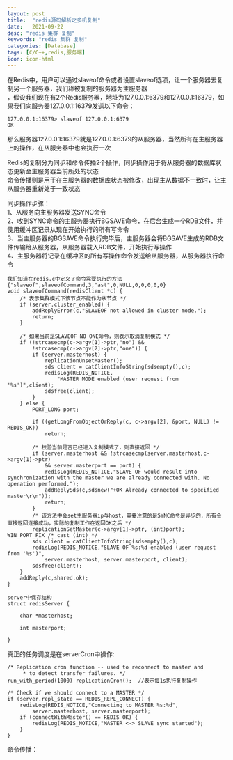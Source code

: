 ```yaml
---
layout: post
title:  "redis源码解析之多机复制"
date:   2021-09-22
desc: "redis 集群 复制"
keywords: "redis 集群 复制"
categories: [Database]
tags: [C/C++,redis,服务端]
icon: icon-html
---
```


在Redis中，用户可以通过slaveof命令或者设置slaveof选项，让一个服务器去复制另一个服务器，我们称被复制的服务器为主服务器<br/>
，假设我们现在有2个Redis服务器，地址为127.0.0.1:6379和127.0.0.1:16379，如果我们向服务器127.0.0.1:16379发送以下命令：
    
    127.0.0.1:16379> slaveof 127.0.0.1:6379
    OK

那么服务器127.0.0.1:16379就是127.0.0.1:6379的从服务器，当然所有在主服务器上的操作，在从服务器中也会执行一次<br/>

Redis的复制分为同步和命令传播2个操作，同步操作用于将从服务器的数据库状态更新至主服务器当前所处的状态<br/>
命令传播则是用于在主服务器的数据库状态被修改，出现主从数据不一致时，让主从服务器重新处于一致状态<br/>

同步操作步骤：<br/>
1、从服务向主服务器发送SYNC命令<br/>
2、收到SYNC命令的主服务器执行BGSAVE命令，在后台生成一个RDB文件，并使用缓冲区记录从现在开始执行的所有写命令<br/>
3、当主服务器的BGSAVE命令执行完毕后，主服务器会将BGSAVE生成的RDB文件传输给从服务器，从服务器载入RDB文件，开始执行写操作<br/>
4、主服务器将记录在缓冲区的所有写操作命令发送给从服务器，从服务器执行命令<br/>
   
    我们知道在redis.c中定义了命令需要执行的方法{"slaveof",slaveofCommand,3,"ast",0,NULL,0,0,0,0,0}
    void slaveofCommand(redisClient *c) {
        /* 表示集群模式下该节点不能作为从节点 */
        if (server.cluster_enabled) {
            addReplyError(c,"SLAVEOF not allowed in cluster mode.");
            return;
        }
    
        /* 如果当前是SLAVEOF NO ONE命令，则表示取消复制模式 */
        if (!strcasecmp(c->argv[1]->ptr,"no") &&
            !strcasecmp(c->argv[2]->ptr,"one")) {
            if (server.masterhost) {
                replicationUnsetMaster();
                sds client = catClientInfoString(sdsempty(),c);
                redisLog(REDIS_NOTICE,
                    "MASTER MODE enabled (user request from '%s')",client);
                sdsfree(client);
            }
        } else {
            PORT_LONG port;
    
            if ((getLongFromObjectOrReply(c, c->argv[2], &port, NULL) != REDIS_OK))
                return;
    
            /* 校验当前是否已经进入复制模式了，则直接返回 */
            if (server.masterhost && !strcasecmp(server.masterhost,c->argv[1]->ptr)
                && server.masterport == port) {
                redisLog(REDIS_NOTICE,"SLAVE OF would result into synchronization with the master we are already connected with. No operation performed.");
                addReplySds(c,sdsnew("+OK Already connected to specified master\r\n"));
                return;
            }
            /* 该方法中会set主服务器ip与host，需要注意的是SYNC命令是异步的，所有会直接返回连接成功，实际的复制工作在返回OK之后 */
            replicationSetMaster(c->argv[1]->ptr, (int)port);                       WIN_PORT_FIX /* cast (int) */
            sds client = catClientInfoString(sdsempty(),c);
            redisLog(REDIS_NOTICE,"SLAVE OF %s:%d enabled (user request from '%s')",
                server.masterhost, server.masterport, client);
            sdsfree(client);
        }
        addReply(c,shared.ok);
    }
    
    server中保存结构
    struct redisServer {
    
        char *masterhost;
        
        int masterport;
    
    }   
    
    
真正的任务调度是在serverCron中操作:<br/>

    /* Replication cron function -- used to reconnect to master and
         * to detect transfer failures. */
    run_with_period(1000) replicationCron();  //表示每1s执行复制操作   
    
    /* Check if we should connect to a MASTER */
    if (server.repl_state == REDIS_REPL_CONNECT) {
        redisLog(REDIS_NOTICE,"Connecting to MASTER %s:%d",
            server.masterhost, server.masterport);
        if (connectWithMaster() == REDIS_OK) {
            redisLog(REDIS_NOTICE,"MASTER <-> SLAVE sync started");
        }
    }
   
命令传播：<br/>
     